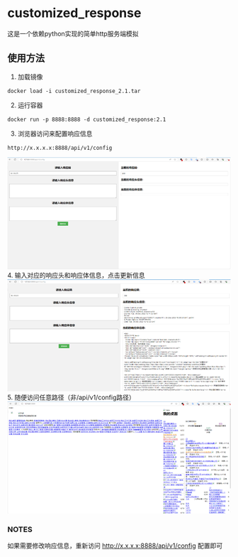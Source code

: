 # **customized_response**

这是一个依赖python实现的简单http服务端模拟

## **使用方法**
1. 加载镜像
~~~
docker load -i customized_response_2.1.tar
~~~
2. 运行容器
~~~
docker run -p 8888:8888 -d customized_response:2.1
~~~
3. 浏览器访问来配置响应信息
~~~
http://x.x.x.x:8888/api/v1/config
~~~
<div align="center">
  <img src="https://github.com/TomCat552/customized_response/blob/main/images/customized_response_1.png">
</div>
4. 输入对应的响应头和响应体信息，点击更新信息
<div align="center">
  <img src="https://github.com/TomCat552/customized_response/blob/main/images/customized_response_2.png">
</div>
5. 随便访问任意路径（非/api/v1/config路径）
<div align="center">
  <img src="https://github.com/TomCat552/customized_response/blob/main/images/customized_response_3.png">
</div>

### **NOTES**
如果需要修改响应信息，重新访问 http://x.x.x.x:8888/api/v1/config 配置即可
